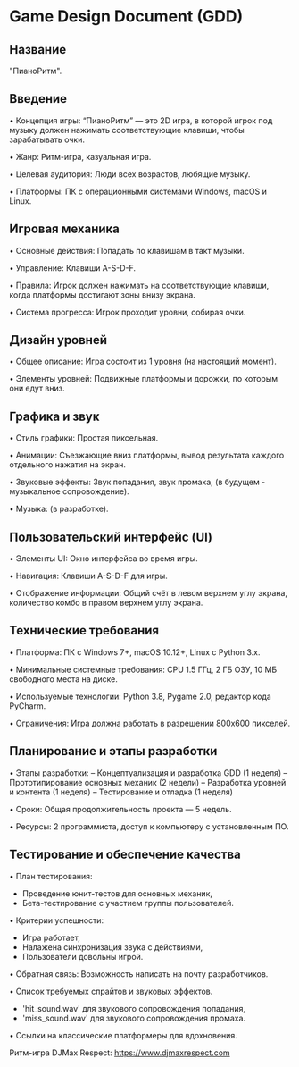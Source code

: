 # Game Design Document (GDD)

## Название

"ПианоРитм".

## Введение

• Концепция игры: “ПианоРитм” — это 2D игра, в которой игрок под музыку должен нажимать соответствующие клавиши, чтобы зарабатывать очки.

• Жанр: Ритм-игра, казуальная игра.

• Целевая аудитория: Люди всех возрастов, любящие музыку.

• Платформы: ПК с операционными системами Windows, macOS и Linux.

## Игровая механика

• Основные действия: Попадать по клавишам в такт музыки.

• Управление: Клавиши A-S-D-F.

• Правила: Игрок должен нажимать на соответствующие клавиши, когда платформы достигают зоны внизу экрана.

• Система прогресса: Игрок проходит уровни, собирая очки.

## Дизайн уровней

• Общее описание: Игра состоит из 1 уровня (на настоящий момент).

• Элементы уровней: Подвижные платформы и дорожки, по которым они едут вниз.

## Графика и звук

• Стиль графики: Простая пиксельная.

• Анимации: Съезжающие вниз платформы, вывод результата каждого отдельного нажатия на экран.

• Звуковые эффекты: Звук попадания, звук промаха, (в будущем - музыкальное сопровождение).

• Музыка: (в разработке).

## Пользовательский интерфейс (UI)

• Элементы UI: Окно интерфейса во время игры.

• Навигация: Клавиши A-S-D-F для игры.

• Отображение информации: Общий счёт в левом верхнем углу экрана, количество комбо в правом верхнем углу экрана.

## Технические требования

• Платформа: ПК с Windows 7+, macOS 10.12+, Linux с Python 3.x.

• Минимальные системные требования: CPU 1.5 ГГц, 2 ГБ ОЗУ, 10 МБ свободного места на диске.

• Используемые технологии: Python 3.8, Pygame 2.0, редактор кода PyCharm.

• Ограничения: Игра должна работать в разрешении 800x600 пикселей.

## Планирование и этапы разработки

• Этапы разработки:
– Концептуализация и разработка GDD (1 неделя)
– Прототипирование основных механик (2 недели)
– Разработка уровней и контента (1 неделя)
– Тестирование и отладка (1 неделя)

• Сроки: Общая продолжительность проекта — 5 недель.

• Ресурсы: 2 программиста, доступ к компьютеру с установленным ПО.

## Тестирование и обеспечение качества

• План тестирования:
- Проведение юнит-тестов для основных механик,
- Бета-тестирование с участием группы пользователей.

• Критерии успешности:
- Игра работает,
- Налажена синхронизация звука с действиями,
- Пользователи довольны игрой.

• Обратная связь: Возможность написать на почту разработчиков.

• Список требуемых спрайтов и звуковых эффектов.
- 'hit_sound.wav' для звукового сопровождения попадания,
- 'miss_sound.wav' для звукового сопровождения промаха.

• Ссылки на классические платформеры для вдохновения.

Ритм-игра DJMax Respect: https://www.djmaxrespect.com
